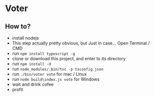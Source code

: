 # Voter

## How to?
- install nodejs
- This step actually pretty obvious, but Just in case... Open Terminal / CMD
- run ```npm install typescript -g```
- clone or download this project, and enter to its directory
- run ```npm install -d```
- run ```node_modules/.bin/tsc -p tsconfig.json```
- run ```./bin/voter vote``` for mac / Linux
- run ```node build\index.js vote``` for Windows
- wait and drink cofee
- profit